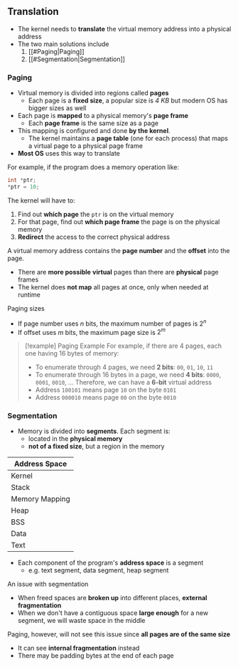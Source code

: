 

## Translation
- The kernel needs to **translate** the virtual memory address into a physical address
- The two main solutions include
	1. [[#Paging|Paging]]
	2. [[#Segmentation|Segmentation]]


### Paging
- Virtual memory is divided into regions called **pages**
	- Each page is a **fixed size**, a popular size is *4 KB* but modern OS has bigger sizes as well
- Each page is **mapped** to a physical memory's **page frame**
	- Each **page frame** is the same size as a page
- This mapping is configured and done **by the kernel**. 
	- The kernel maintains a **page table** (one for each process) that maps a virtual page to a physical page frame
- **Most OS** uses this way to translate

For example, if the program does a memory operation like:
```c
int *ptr;
*ptr = 10;
```

The kernel will have to:
1. Find out **which page** the `ptr` is on the virtual memory
2. For that page, find out **which page frame** the page is on the physical memory
3. **Redirect** the access to the correct physical address

A virtual memory address contains the **page number** and the **offset** into the page. 
- There are **more possible** **virtual** pages than there are **physical** page frames
- The kernel does **not map** all pages at once, only when needed at runtime

Paging sizes
- If page number uses $n$ bits, the maximum number of pages is $2^{n}$
- If offset uses $m$ bits, the maximum page size is $2^{m}$

> [!example] Paging Example
> For example, if there are 4 pages, each one having 16 bytes of memory:
> - To enumerate through 4 pages, we need **2 bits**: `00`, `01`, `10`, `11`
> - To enumerate through 16 bytes in a page, we need **4 bits**: `0000`, `0001`, `0010`, ...
> Therefore, we can have a **6-bit** virtual address
> - Address `100101` means page `10` on the byte `0101`
> - Address `000010` means page `00` on the byte `0010`


### Segmentation
- Memory is divided into **segments**. Each segment is:
	- located in the **physical memory**
	- **not of a fixed size**, but a region in the memory

| Address Space  |
| -------------- |
| Kernel         |
| Stack          |
| Memory Mapping |
| Heap           |
| BSS            |
| Data           |
| Text           |

- Each component of the program's **address space** is a segment
	- e.g. text segment, data segment, heap segment

An issue with segmentation
- When freed spaces are **broken up** into different places, **external** **fragmentation**
- When we don't have a contiguous space **large enough** for a new segment, we will waste space in the middle

Paging, however, will not see this issue since **all pages are of the same size**
- It can see **internal fragmentation** instead
- There may be padding bytes at the end of each page
